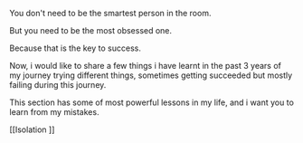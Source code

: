 You don't need to be the smartest person in the room.

But you need to be the most obsessed one.

Because that is the key to success.

Now, i would like to share a few things i have learnt in the past 3 years of my journey trying different things, sometimes getting succeeded but mostly failing during this journey.

This section has some of most powerful lessons in my life, and i want you to learn from my mistakes.

[[Isolation ]]

